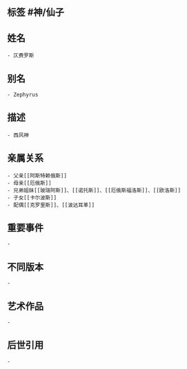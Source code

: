 ## 标签  #神/仙子
## 姓名
	- 仄费罗斯
## 别名
	- Zephyrus
## 描述
	- 西风神
## 亲属关系
	- 父亲[[阿斯特赖俄斯]]
	- 母亲[[厄俄斯]]
	- 兄弟姐妹[[玻瑞阿斯]]、[[诺托斯]]、[[厄俄斯福洛斯]]、[[欧洛斯]]
	- 子女[[卡尔波斯]]
	- 配偶[[克罗里斯]]、[[波达耳革]]
## 重要事件
	-
## 不同版本
	-
## 艺术作品
	-
## 后世引用
	-
